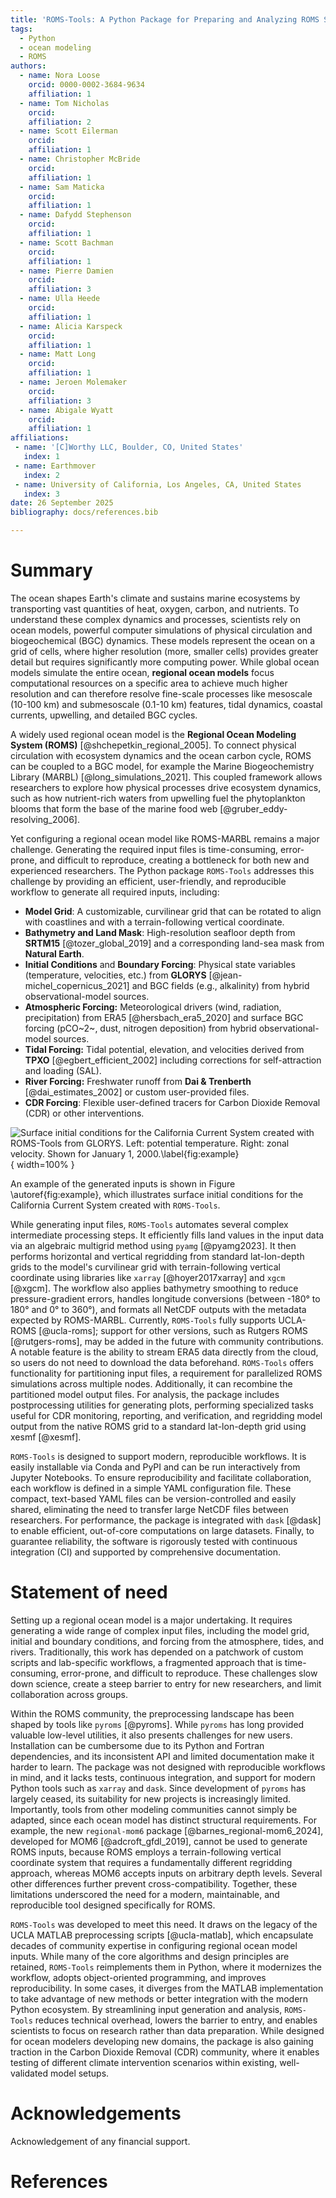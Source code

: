 ```yaml
---
title: 'ROMS-Tools: A Python Package for Preparing and Analyzing ROMS Simulations'
tags:
  - Python
  - ocean modeling
  - ROMS
authors:
  - name: Nora Loose
    orcid: 0000-0002-3684-9634
    affiliation: 1
  - name: Tom Nicholas
    orcid:
    affiliation: 2
  - name: Scott Eilerman
    orcid:
    affiliation: 1
  - name: Christopher McBride
    orcid:
    affiliation: 1
  - name: Sam Maticka
    orcid:
    affiliation: 1
  - name: Dafydd Stephenson
    orcid:
    affiliation: 1
  - name: Scott Bachman
    orcid:
    affiliation: 1
  - name: Pierre Damien
    orcid:
    affiliation: 3
  - name: Ulla Heede
    orcid:
    affiliation: 1
  - name: Alicia Karspeck
    orcid:
    affiliation: 1
  - name: Matt Long
    orcid:
    affiliation: 1
  - name: Jeroen Molemaker
    orcid:
    affiliation: 3
  - name: Abigale Wyatt
    orcid:
    affiliation: 1
affiliations:
 - name: '[C]Worthy LLC, Boulder, CO, United States'
   index: 1
 - name: Earthmover
   index: 2
 - name: University of California, Los Angeles, CA, United States
   index: 3
date: 26 September 2025
bibliography: docs/references.bib

---
```


# Summary

The ocean shapes Earth's climate and sustains marine ecosystems by transporting vast quantities of heat, oxygen, carbon, and nutrients. To understand these complex dynamics and processes, scientists rely on ocean models, powerful computer simulations of physical circulation and biogeochemical (BGC) dynamics. These models represent the ocean on a grid of cells, where higher resolution (more, smaller cells) provides greater detail but requires significantly more computing power. While global ocean models simulate the entire ocean, **regional ocean models** focus computational resources on a specific area to achieve much higher resolution and can therefore resolve fine-scale processes like mesoscale (10-100 km) and submesoscale (0.1-10 km) features, tidal dynamics, coastal currents, upwelling, and detailed BGC cycles.

A widely used regional ocean model is the **Regional Ocean Modeling System (ROMS)** [@shchepetkin_regional_2005]. To connect physical circulation with ecosystem dynamics and the ocean carbon cycle, ROMS can be coupled to a BGC model, for example the Marine Biogeochemistry Library (MARBL) [@long_simulations_2021]. This coupled framework allows researchers to explore how physical processes drive ecosystem dynamics, such as how nutrient-rich waters from upwelling fuel the phytoplankton blooms that form the base of the marine food web [@gruber_eddy-resolving_2006].

Yet configuring a regional ocean model like ROMS-MARBL remains a major challenge. Generating the required input files is time-consuming, error-prone, and difficult to reproduce, creating a bottleneck for both new and experienced researchers. The Python package `ROMS-Tools` addresses this challenge by providing an efficient, user-friendly, and reproducible workflow to generate all required inputs, including:

- **Model Grid**: A customizable, curvilinear grid that can be rotated to align with coastlines and with a terrain-following vertical coordinate.
- **Bathymetry and Land Mask**: High-resolution seafloor depth from **SRTM15** [@tozer_global_2019] and a corresponding land-sea mask from **Natural Earth**.
- **Initial Conditions** and **Boundary Forcing**: Physical state variables (temperature, velocities, etc.) from **GLORYS** [@jean-michel_copernicus_2021] and BGC fields (e.g., alkalinity) from hybrid observational-model sources.
- **Atmospheric Forcing:** Meteorological drivers (wind, radiation, precipitation) from ERA5 [@hersbach_era5_2020] and surface BGC forcing (pCO~2~, dust, nitrogen deposition) from hybrid observational-model sources.
- **Tidal Forcing:** Tidal potential, elevation, and velocities derived from **TPXO** [@egbert_efficient_2002] including corrections for self-attraction and loading (SAL).
- **River Forcing:** Freshwater runoff from **Dai & Trenberth** [@dai_estimates_2002] or custom user-provided files.
- **CDR Forcing**: Flexible user-defined tracers for Carbon Dioxide Removal (CDR) or other interventions.

![Surface initial conditions for the California Current System created with `ROMS-Tools` from GLORYS. Left: potential temperature. Right: zonal velocity. Shown for January 1, 2000.\label{fig:example}](docs/images/ics_from_glorys.png){ width=100% }

An example of the generated inputs is shown in Figure \autoref{fig:example}, which illustrates surface initial conditions for the California Current System created with `ROMS-Tools`.

While generating input files, `ROMS-Tools` automates several complex intermediate processing steps. It efficiently fills land values in the input data via an algebraic multigrid method using `pyamg` [@pyamg2023]. It then performs horizontal and vertical regridding from standard lat-lon-depth grids to the model's curvilinear grid with terrain-following vertical coordinate using libraries like `xarray` [@hoyer2017xarray] and `xgcm` [@xgcm]. The workflow also applies bathymetry smoothing to reduce pressure-gradient errors, handles longitude conversions (between -180° to 180° and 0° to 360°), and formats all NetCDF outputs with the metadata expected by ROMS-MARBL. Currently, `ROMS-Tools` fully supports UCLA-ROMS [@ucla-roms]; support for other versions, such as Rutgers ROMS [@rutgers-roms], may be added in the future with community contributions. A notable feature is the ability to stream ERA5 data directly from the cloud, so users do not need to download the data beforehand.
`ROMS-Tools` offers functionality for partitioning input files, a requirement for parallelized ROMS simulations across multiple nodes. Additionally, it can recombine the partitioned model output files.
For analysis, the package includes postprocessing utilities for generating plots, performing specialized tasks useful for CDR monitoring, reporting, and verification, and regridding model output from the native ROMS grid to a standard lat-lon-depth grid using xesmf [@xesmf].

`ROMS-Tools` is designed to support modern, reproducible workflows. It is easily installable via Conda and PyPI and can be run interactively from Jupyter Notebooks.
To ensure reproducibility and facilitate collaboration, each workflow is defined in a simple YAML configuration file. These compact, text-based YAML files can be version-controlled and easily shared, eliminating the need to transfer large NetCDF files between researchers.
For performance, the package is integrated with `dask` [@dask] to enable efficient, out-of-core computations on large datasets.
Finally, to guarantee reliability, the software is rigorously tested with continuous integration (CI) and supported by comprehensive documentation.

# Statement of need

Setting up a regional ocean model is a major undertaking. It requires generating a wide range of complex input files, including the model grid, initial and boundary conditions, and forcing from the atmosphere, tides, and rivers. Traditionally, this work has depended on a patchwork of custom scripts and lab-specific workflows, a fragmented approach that is time-consuming, error-prone, and difficult to reproduce. These challenges slow down science, create a steep barrier to entry for new researchers, and limit collaboration across groups.

Within the ROMS community, the preprocessing landscape has been shaped by tools like `pyroms` [@pyroms].
While `pyroms` has long provided valuable low-level utilities, it also presents challenges for new users. Installation can be cumbersome due to its Python and Fortran dependencies, and its inconsistent API and limited documentation make it harder to learn. The package was not designed with reproducible workflows in mind, and it lacks tests, continuous integration, and support for modern Python tools such as `xarray` and `dask`. Since development of `pyroms` has largely ceased, its suitability for new projects is increasingly limited.
Importantly, tools from other modeling communities cannot simply be adapted, since each ocean model has distinct structural requirements. For example, the new `regional-mom6` package [@barnes_regional-mom6_2024], developed for MOM6 [@adcroft_gfdl_2019], cannot be used to generate ROMS inputs, because ROMS employs a terrain-following vertical coordinate system that requires a fundamentally different regridding approach, whereas MOM6 accepts inputs on arbitrary depth levels. Several other differences further prevent cross-compatibility. Together, these limitations underscored the need for a modern, maintainable, and reproducible tool designed specifically for ROMS.

`ROMS-Tools` was developed to meet this need. It draws on the legacy of the UCLA MATLAB preprocessing scripts [@ucla-matlab], which encapsulate decades of community expertise in configuring regional ocean model inputs. While many of the core algorithms and design principles are retained, `ROMS-Tools` reimplements them in Python, where it modernizes the workflow, adopts object-oriented programming, and improves reproducibility. In some cases, it diverges from the MATLAB implementation to take advantage of new methods or better integration with the modern Python ecosystem.
By streamlining input generation and analysis, `ROMS-Tools` reduces technical overhead, lowers the barrier to entry, and enables scientists to focus on research rather than data preparation.
While designed for ocean modelers developing new domains, the package is also gaining traction in the Carbon Dioxide Removal (CDR) community, where it enables testing of different climate intervention scenarios within existing, well-validated model setups.

# Acknowledgements

Acknowledgement of any financial support.


# References
